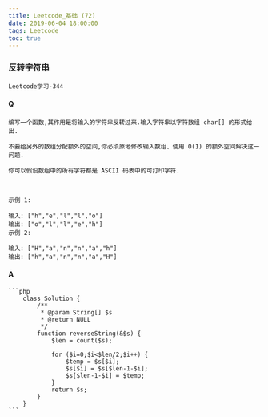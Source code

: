 ```yaml
---
title: Leetcode_基础 (72)
date: 2019-06-04 18:00:00
tags: Leetcode
toc: true
---
```


### 反转字符串
    Leetcode学习-344

<!-- more -->

#### Q
    编写一个函数,其作用是将输入的字符串反转过来.输入字符串以字符数组 char[] 的形式给出.

    不要给另外的数组分配额外的空间,你必须原地修改输入数组、使用 O(1) 的额外空间解决这一问题.

    你可以假设数组中的所有字符都是 ASCII 码表中的可打印字符.

    

    示例 1: 

    输入: ["h","e","l","l","o"]
    输出: ["o","l","l","e","h"]
    示例 2: 

    输入: ["H","a","n","n","a","h"]
    输出: ["h","a","n","n","a","H"]

#### A
    ```php
        class Solution {
            /**
             * @param String[] $s
             * @return NULL
             */
            function reverseString(&$s) {
                $len = count($s);
                
                for ($i=0;$i<$len/2;$i++) {
                    $temp = $s[$i];
                    $s[$i] = $s[$len-1-$i];
                    $s[$len-1-$i] = $temp;
                }
                return $s;
            }
        }
    ```
